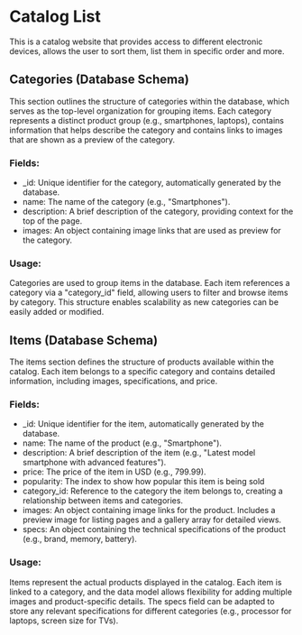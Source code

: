 # Catalog List

This is a catalog website that provides access to different electronic devices, allows the user to sort them, list them in specific order and more.


## Categories (Database Schema)

This section outlines the structure of categories within the database, which serves as the top-level organization for grouping items. Each category represents a distinct product group (e.g., smartphones, laptops), contains information that helps describe the category and contains links to images that are shown as a preview of the category.

### Fields:
- _id: Unique identifier for the category, automatically generated by the database.
- name: The name of the category (e.g., "Smartphones").
- description: A brief description of the category, providing context for the top of the page.
- images: An object containing image links that are used as preview for the category.

### Usage:

Categories are used to group items in the database. Each item references a category via a "category_id" field, allowing users to filter and browse items by category. This structure enables scalability as new categories can be easily added or modified.

## Items (Database Schema)

The items section defines the structure of products available within the catalog. Each item belongs to a specific category and contains detailed information, including images, specifications, and price.

### Fields:

- _id: Unique identifier for the item, automatically generated by the database.
- name: The name of the product (e.g., "Smartphone").
- description: A brief description of the item (e.g., "Latest model smartphone with advanced features").
- price: The price of the item in USD (e.g., 799.99).
- popularity: The index to show how popular this item is being sold
- category_id: Reference to the category the item belongs to, creating a relationship between items and categories.
- images: An object containing image links for the product. Includes a preview image for listing pages and a gallery array for detailed views.
- specs: An object containing the technical specifications of the product (e.g., brand, memory, battery).

### Usage:

Items represent the actual products displayed in the catalog. Each item is linked to a category, and the data model allows flexibility for adding multiple images and product-specific details. The specs field can be adapted to store any relevant specifications for different categories (e.g., processor for laptops, screen size for TVs).